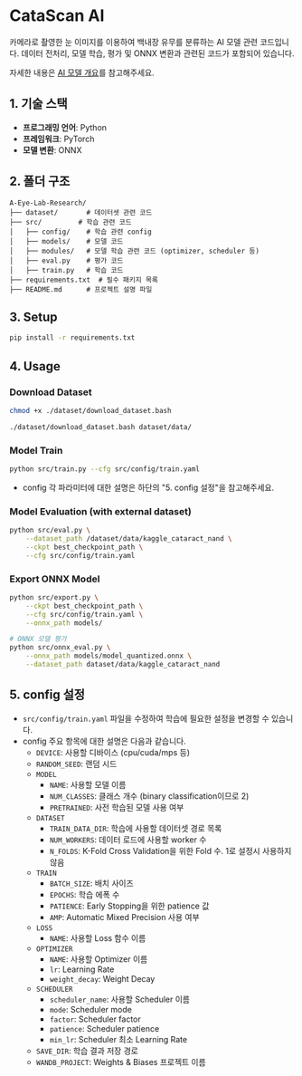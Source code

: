 # CataScan AI

카메라로 촬영한 눈 이미지를 이용하여 백내장 유무를 분류하는 AI 모델 관련 코드입니다. 데이터 전처리, 모델 학습, 평가 및 ONNX 변환과 관련된 코드가 포함되어 있습니다.

자세한 내용은 [AI 모델 개요](../docs/ai/00_introduction.md)를 참고해주세요. 

## 1. 기술 스택
- **프로그래밍 언어**: Python
- **프레임워크**: PyTorch
- **모델 변환**: ONNX


## 2. 폴더 구조
```
A-Eye-Lab-Research/
├── dataset/       # 데이터셋 관련 코드
├── src/         # 학습 관련 코드
│   ├── config/    # 학습 관련 config
│   ├── models/    # 모델 코드
│   ├── modules/   # 모델 학습 관련 코드 (optimizer, scheduler 등)
│   ├── eval.py    # 평가 코드
│   ├── train.py   # 학습 코드
├── requirements.txt  # 필수 패키지 목록
├── README.md      # 프로젝트 설명 파일
```

## 3. Setup
```bash
pip install -r requirements.txt
```

## 4. Usage
### Download Dataset
```bash
chmod +x ./dataset/download_dataset.bash

./dataset/download_dataset.bash dataset/data/
```

### Model Train
```bash
python src/train.py --cfg src/config/train.yaml
```
- config 각 파라미터에 대한 설명은 하단의 "5. config 설정"을 참고해주세요.

### Model Evaluation (with external dataset)
```bash
python src/eval.py \
    --dataset_path /dataset/data/kaggle_cataract_nand \
    --ckpt best_checkpoint_path \
    --cfg src/config/train.yaml
```

### Export ONNX Model
```bash
python src/export.py \
    --ckpt best_checkpoint_path \
    --cfg src/config/train.yaml \
    --onnx_path models/

# ONNX 모델 평가
python src/onnx_eval.py \
    --onnx_path models/model_quantized.onnx \
    --dataset_path dataset/data/kaggle_cataract_nand
```

## 5. config 설정
- `src/config/train.yaml` 파일을 수정하여 학습에 필요한 설정을 변경할 수 있습니다.
- config 주요 항목에 대한 설명은 다음과 같습니다.
    - `DEVICE`: 사용할 디바이스 (cpu/cuda/mps 등)
    - `RANDOM_SEED`: 랜덤 시드
    - `MODEL`
        - `NAME`: 사용할 모델 이름
        - `NUM_CLASSES`: 클래스 개수 (binary classification이므로 2)
        - `PRETRAINED`: 사전 학습된 모델 사용 여부
    - `DATASET`
        - `TRAIN_DATA_DIR`: 학습에 사용할 데이터셋 경로 목록
        - `NUM_WORKERS`: 데이터 로드에 사용할 worker 수
        - `N_FOLDS`: K-Fold Cross Validation을 위한 Fold 수. 1로 설정시 사용하지 않음
    - `TRAIN`
        - `BATCH_SIZE`: 배치 사이즈
        - `EPOCHS`: 학습 에폭 수
        - `PATIENCE`: Early Stopping을 위한 patience 값
        - `AMP`: Automatic Mixed Precision 사용 여부
    - `LOSS`
        - `NAME`: 사용할 Loss 함수 이름
    - `OPTIMIZER`
        - `NAME`: 사용할 Optimizer 이름
        - `lr`: Learning Rate
        - `weight_decay`: Weight Decay
    - `SCHEDULER`
        - `scheduler_name`: 사용할 Scheduler 이름
        - `mode`: Scheduler mode
        - `factor`: Scheduler factor
        - `patience`: Scheduler patience
        - `min_lr`: Scheduler 최소 Learning Rate
    - `SAVE_DIR`: 학습 결과 저장 경로
    - `WANDB_PROJECT`: Weights & Biases 프로젝트 이름